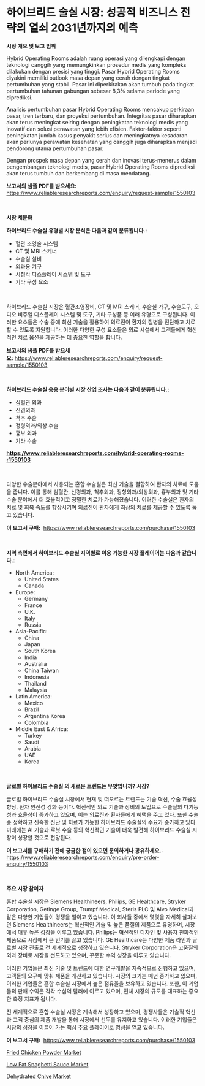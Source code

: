 <p><h1>하이브리드 술실 시장: 성공적 비즈니스 전략의 열쇠 2031년까지의 예측</h1></p><p><strong>시장 개요 및 보고 범위</strong></p>
<p><p>Hybrid Operating Rooms adalah ruang operasi yang dilengkapi dengan teknologi canggih yang memungkinkan prosedur medis yang kompleks dilakukan dengan presisi yang tinggi. Pasar Hybrid Operating Rooms diyakini memiliki outlook masa depan yang cerah dengan tingkat pertumbuhan yang stabil. Pasar ini diperkirakan akan tumbuh pada tingkat pertumbuhan tahunan gabungan sebesar 8,3% selama periode yang diprediksi.</p><p>Analisis pertumbuhan pasar Hybrid Operating Rooms mencakup perkiraan pasar, tren terbaru, dan proyeksi pertumbuhan. Integritas pasar diharapkan akan terus meningkat seiring dengan peningkatan teknologi medis yang inovatif dan solusi perawatan yang lebih efisien. Faktor-faktor seperti peningkatan jumlah kasus penyakit serius dan meningkatnya kesadaran akan perlunya perawatan kesehatan yang canggih juga diharapkan menjadi pendorong utama pertumbuhan pasar.</p><p>Dengan prospek masa depan yang cerah dan inovasi terus-menerus dalam pengembangan teknologi medis, pasar Hybrid Operating Rooms diprediksi akan terus tumbuh dan berkembang di masa mendatang.</p></p>
<p><strong>보고서의 샘플 PDF를 받으세요:</strong> <a href="https://www.reliableresearchreports.com/enquiry/request-sample/1550103">https://www.reliableresearchreports.com/enquiry/request-sample/1550103</a></p>
<p>&nbsp;</p>
<p><strong>시장 세분화</strong></p>
<p><strong>하이브리드 수술실 유형별 시장 분석은 다음과 같이 분류됩니다.:</strong></p>
<p><ul><li>혈관 조영술 시스템</li><li>CT 및 MRI 스캐너</li><li>수술실 설비</li><li>외과용 기구</li><li>시청각 디스플레이 시스템 및 도구</li><li>기타 구성 요소</li></ul></p>
<p>&nbsp;</p>
<p><p>하이브리드 수술실 시장은 혈관조영장비, CT 및 MRI 스캐너, 수술실 가구, 수술도구, 오디오 비주얼 디스플레이 시스템 및 도구, 기타 구성품 등 여러 유형으로 구성됩니다. 이러한 요소들은 수술 중에 최신 기술을 활용하여 의료진이 환자의 질병을 진단하고 치료할 수 있도록 지원합니다. 이러한 다양한 구성 요소들은 의료 시설에서 고객들에게 혁신적인 치료 옵션을 제공하는 데 중요한 역할을 합니다.</p></p>
<p><strong>보고서의 샘플 PDF를 받으세요:</strong>&nbsp;<a href="https://www.reliableresearchreports.com/enquiry/request-sample/1550103">https://www.reliableresearchreports.com/enquiry/request-sample/1550103</a></p>
<p>&nbsp;</p>
<p><strong> 하이브리드 수술실 응용 분야별 시장 산업 조사는 다음과 같이 분류됩니다.:</strong></p>
<p><ul><li>심혈관 외과</li><li>신경외과</li><li>척추 수술</li><li>정형외과/외상 수술</li><li>흉부 외과</li><li>기타 수술</li></ul></p>
<p><strong><a href="https://www.reliableresearchreports.com/hybrid-operating-rooms-r1550103">https://www.reliableresearchreports.com/hybrid-operating-rooms-r1550103</a></strong></p>
<p>&nbsp;</p>
<p><p>다양한 수술분야에서 사용되는 혼합 수술실은 최신 기술을 결합하여 환자의 치료에 도움을 줍니다. 이를 통해 심혈관, 신경외과, 척추외과, 정형외과/외상외과, 흉부외과 및 기타 수술 분야에서 더 효율적이고 정밀한 치료가 가능해졌습니다. 이러한 수술실은 환자의 치료 및 회복 속도를 향상시키며 의료진이 환자에게 최상의 치료를 제공할 수 있도록 돕고 있습니다.</p></p>
<p><strong>이 보고서 구매:</strong>&nbsp; <a href="https://www.reliableresearchreports.com/purchase/1550103">https://www.reliableresearchreports.com/purchase/1550103</a></p>
<p>&nbsp;</p>
<p><strong>지역 측면에서 하이브리드 수술실 지역별로 이용 가능한 시장 플레이어는 다음과 같습니다.:</strong></p>
<p><ul>
    <li>
        North America:
        <ul>
            <li>United States</li>
            <li>Canada</li>
        </ul>
    </li>
    <li>
        Europe:
        <ul>
            <li>Germany</li>
            <li>France</li>
            <li>U.K.</li>
            <li>Italy</li>
            <li>Russia</li>
        </ul>
    </li>
    <li>
        Asia-Pacific:
        <ul>
            <li>China</li>
            <li>Japan</li>
            <li>South Korea</li>
            <li>India</li>
            <li>Australia</li>
            <li>China Taiwan</li>
            <li>Indonesia</li>
            <li>Thailand</li>
            <li>Malaysia</li>
        </ul>
    </li>
    <li>
        Latin America:
        <ul>
            <li>Mexico</li>
            <li>Brazil</li>
            <li>Argentina Korea</li>
            <li>Colombia</li>
        </ul>
    </li>
    <li>
        Middle East & Africa:
        <ul>
            <li>Turkey</li>
            <li>Saudi</li>
            <li>Arabia</li>
            <li>UAE</li>
            <li>Korea</li>
        </ul>
    </li>
    </ul></p>
<p>&nbsp;</p>
<p><strong>글로벌 하이브리드 수술실 의 새로운 트렌드는 무엇입니까? 시장?</strong></p>
<p><p>글로벌 하이브리드 수술실 시장에서 현재 및 떠오르는 트렌드는 기술 혁신, 수술 효율성 향상, 환자 안전성 강화 등이다. 혁신적인 의료 기술과 장비의 도입으로 수술실의 다기능성과 효율성이 증가하고 있으며, 이는 의료진과 환자들에게 혜택을 주고 있다. 또한 수술 중 정확하고 신속한 진단 및 치료가 가능한 하이브리드 수술실의 수요가 증가하고 있다. 미래에는 AI 기술과 로봇 수술 등의 혁신적인 기술이 더욱 발전해 하이브리드 수술실 시장이 성장할 것으로 전망된다.</p></p>
<p><strong>이 보고서를 구매하기 전에 궁금한 점이 있으면 문의하거나 공유하세요.</strong>- <a href="https://www.reliableresearchreports.com/enquiry/pre-order-enquiry/1550103">https://www.reliableresearchreports.com/enquiry/pre-order-enquiry/1550103</a></p>
<p>&nbsp;</p>
<p><strong>주요 시장 참여자</strong></p>
<p><p>혼합 수술실 시장은 Siemens Healthineers, Philips, GE Healthcare, Stryker Corporation, Getinge Group, Trumpf Medical, Steris PLC 및 Alvo Medical과 같은 다양한 기업들이 경쟁을 벌이고 있습니다. 이 회사들 중에서 몇몇을 자세히 살펴보면 Siemens Healthineers는 혁신적인 기술 및 높은 품질의 제품으로 유명하며, 시장에서 매우 높은 성장을 이루고 있습니다. Philips는 혁신적인 디자인 및 사용자 친화적인 제품으로 시장에서 큰 인기를 끌고 있습니다. GE Healthcare는 다양한 제품 라인과 글로벌 시장 진출로 전 세계적으로 성장하고 있습니다. Stryker Corporation은 고품질의 외과 장비로 시장을 선도하고 있으며, 꾸준한 수익 성장을 이루고 있습니다.</p><p>이러한 기업들은 최신 기술 및 트렌드에 대한 연구개발을 지속적으로 진행하고 있으며, 고객들의 요구에 맞춰 제품을 개선하고 있습니다. 시장의 크기는 매년 증가하고 있으며, 이러한 기업들은 혼합 수술실 시장에서 높은 점유율을 보유하고 있습니다. 또한, 이 기업들의 판매 수익은 각각 수십억 달러에 이르고 있으며, 전체 시장의 규모를 대표하는 중요한 측정 지표가 됩니다.</p><p>전 세계적으로 혼합 수술실 시장은 계속해서 성장하고 있으며, 경쟁사들은 기술적 혁신과 고객 중심의 제품 개발을 통해 시장에서 선두를 유지하고 있습니다. 이러한 기업들은 시장의 성장을 이끌어 가는 핵심 주요 플레이어로 명성을 얻고 있습니다.</p></p>
<p><strong>이 보고서 구매:</strong>&nbsp;&nbsp;<a href="https://www.reliableresearchreports.com/purchase/1550103">https://www.reliableresearchreports.com/purchase/1550103</a></p>
<p><p><a href="https://github.com/lylyparadise/Market-Research-Report-List-2/blob/main/fried-chicken-powder-market.md">Fried Chicken Powder Market</a></p><p><a href="https://github.com/pjcfca/Market-Research-Report-List-2/blob/main/low-fat-spaghetti-sauce-market.md">Low Fat Spaghetti Sauce Market</a></p><p><a href="https://github.com/johnbach50/Market-Research-Report-List-2/blob/main/dehydrated-chive-market.md">Dehydrated Chive Market</a></p></p>